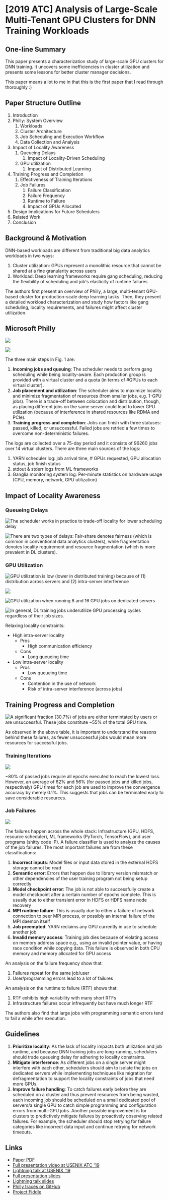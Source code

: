 # \[2019 ATC] Analysis of Large-Scale Multi-Tenant GPU Clusters for DNN Training Workloads

## One-line Summary

This paper presents a characterization study of large-scale GPU clusters for DNN training. It uncovers some inefficiencies in cluster utilization and presents some lessons for better cluster manager decisions.

This paper means a lot to me in that this is the first paper that I read through thoroughly :)

## Paper Structure Outline

1. Introduction
2. Philly: System Overview
   1. Workloads
   2. Cluster Architecture
   3. Job Scheduling and Execution Workflow
   4. Data Collection and Analysis
3. Impact of Locality Awareness
   1. Queueing Delays
      1. Impact of Locality-Driven Scheduling
   2. GPU utilization
      1. Impact of Distributed Learning
4. Training Progress and Completion
   1. Effectiveness of Training Iterations
   2. Job Failures
      1. Failure Classification
      2. Failure Frequency
      3. Runtime to Failure
      4. Impact of GPUs Allocated
5. Design Implications for Future Schedulers
6. Related Work
7. Conclusion

## Background & Motivation

DNN-based workloads are different from traditional big data analytics workloads in two ways:

1. Cluster utilization: GPUs represent a monolithic resource that cannot be shared at a fine granularity across users
2. Workload: Deep learning frameworks require gang scheduling, reducing the flexibility of scheduling and job's elasticity of runtime failures

The authors first present an overview of Philly, a large, multi-tenant GPU-based cluster for production-scale deep learning tasks. Then, they present a detailed workload characterization and study how factors like gang scheduling, locality requirements, and failures might affect cluster utilization.

## Microsoft Philly

![](<../../.gitbook/assets/Screen Shot 2020-12-31 at 3.42.57 PM.png>)

![](<../../.gitbook/assets/Screen Shot 2020-12-31 at 4.02.21 PM.png>)

The three main steps in Fig. 1 are:

1. **Incoming jobs and queuing**: The scheduler needs to perform gang scheduling while being locality-aware. Each production group is provided with a virtual cluster and a quota (in terms of #GPUs to each virtual cluster).
2. **Job placement and utilization**: The scheduler aims to maximize locality and minimize fragmentation of resources (from smaller jobs, e.g. 1-GPU jobs). There is a trade-off between colocation and distribution, though, as placing different jobs on the same server could lead to lower GPU utilization (because of interference in shared resources like RDMA and PCIe).
3. **Training progress and completion**: Jobs can finish with three statuses: passed, killed, or unsuccessful. Failed jobs are retried a few times to overcome non-deterministic failures.

The logs are collected over a 75-day period and it consists of 96260 jobs over 14 virtual clusters. There are three main sources of the logs:

1. YARN scheduler log: job arrival time, # GPUs requested, GPU allocation status, job finish status
2. stdout & stderr logs from ML frameworks
3. Ganglia monitoring system log: Per-minute statistics on hardware usage (CPU, memory, network, GPU utilization)

## Impact of Locality Awareness

### Queueing Delays

![The scheduler works in practice to trade-off locality for lower scheduling delay](<../../.gitbook/assets/Screen Shot 2020-12-31 at 5.44.01 PM.png>)

![There are two types of delays: Fair-share denotes fairness (which is common in conventional data analytics clusters), while fragmentation denotes locality requirement and resource fragmentation (which is more prevalent in DL clusters).](<../../.gitbook/assets/Screen Shot 2020-12-31 at 5.44.25 PM.png>)

### GPU Utilization

![GPU utilization is low (lower in distributed training) because of (1) distribution across servers and (2) intra-server interference](<../../.gitbook/assets/Screen Shot 2020-12-31 at 5.36.39 PM.png>)

![](<../../.gitbook/assets/Screen Shot 2020-12-31 at 5.55.48 PM.png>)

![GPU utilization when running 8 and 16 GPU jobs on dedicated servers](<../../.gitbook/assets/Screen Shot 2020-12-31 at 5.56.15 PM.png>)

![In general, DL training jobs underutilize GPU processing cycles regardless of their job sizes.](<../../.gitbook/assets/Screen Shot 2020-12-31 at 5.56.57 PM.png>)

Relaxing locality constraints:

* High intra-server locality
  * Pros
    * High communication efficiency
  * Cons
    * Long queueing time
* Low intra-server locality
  * Pros
    * Low queueing time
  * Cons
    * Contention in the use of network
    * Risk of intra-server interference (across jobs)

## Training Progress and Completion

![A significant fraction (30.7%) of jobs are either termintated by users or are unsuccessful. These jobs constitute \~55% of the total GPU time.](<../../.gitbook/assets/Screen Shot 2020-12-31 at 5.58.08 PM.png>)

As observed in the above table, it is important to understand the reasons behind these failures, as fewer unsuccessful jobs would mean more resources for successful jobs.

### Training Iterations

![](<../../.gitbook/assets/Screen Shot 2020-12-31 at 6.02.05 PM.png>)

\~80% of passed jobs require all epochs executed to reach the lowest loss. However, an average of 62% and 56% (for passed jobs and killed jobs, respectively) GPU times for each job are used to improve the convergence accuracy by merely 0.1%. This suggests that jobs can be terminated early to save considerable resources.

### Job Failures

![](<../../.gitbook/assets/Screen Shot 2020-12-31 at 6.06.22 PM.png>)

The failures happen across the whole stack: Infrastructure (GPU, HDFS, resource scheduler), ML frameworks (PyTorch, TensorFlow), and user programs (shitty code :P). A failure classifier is used to analyze the causes of the job failures. The most important failures are from these classifications:

1. **Incorrect inputs**: Model files or input data stored in the external HDFS storage cannot be read
2. **Semantic error**: Errors that happen due to library version mismatch or other dependencies of the user training program not being setup correctly
3. **Model checkpoint error**: The job is not able to successfully create a model checkpoint after a certain number of epochs complete. This is usually due to either transient error in HDFS or HDFS name node recovery
4. **MPI runtime failure**: This is usually due to either a failure of network connection to peer MPI process, or possibly an internal failure of the MPI daemon itself
5. **Job preempted**: YARN reclaims any GPU currently in use to schedule another job
6. **Invalid memory access**: Training job dies because of violating access on memory address space e.g., using an invalid pointer value, or having race condition while copying data. This failure is observed in both CPU memory and memory allocated for GPU access

An analysis on the failure frequency show that:

1. Failures repeat for the same job/user
2. User/programming errors lead to a lot of failures

An analysis on the runtime to failure (RTF) shows that:

1. RTF exhibits high variability with many short RTFs
2. Infrastructure failures occur infrequently but have much longer RTF

The authors also find that large jobs with programming semantic errors tend to fail a while after execution.

## Guidelines

1. **Prioritize locality**: As the lack of locality impacts both utilization and job runtime, and because DNN training jobs are long-running, schedulers should trade queueing delay for adhering to locality constraints.
2. **Mitigate interference**: As different jobs on a single server might interfere with each other, schedulers should aim to isolate the jobs on dedicated servers while implementing techniques like migration for defragmentation to support the locality constraints of jobs that need more GPUs.
3. **Improve failure handling**: To catch failures early before they are scheduled on a cluster and thus prevent resources from being wasted, each incoming job should be scheduled on a small dedicated pool of servers/a single GPU to catch simple programming and configuration errors from multi-GPU jobs. Another possible improvement is for clusters to predictively mitigate failures by proactively observing related failures. For example, the scheduler should stop retrying for failure categories like incorrect data input and continue retrying for network timeouts.

## Links

* [Paper PDF](https://www.usenix.org/system/files/atc19-jeon.pdf)
* [Full presentation video at USENIX ATC '19](https://www.youtube.com/watch?v=FoA1M7wAZ3I\&ab\_channel=USENIX)
* [Lightning talk at USENIX '19](https://www.youtube.com/watch?v=ClEpCcZru\_Q\&ab\_channel=MyeongjaeJeon)
* [Full presentation slides](https://www.usenix.org/sites/default/files/conference/protected-files/atc19-slides-jeon.pdf)
* [Lightning talk slides](https://www.usenix.org/sites/default/files/conference/protected-files/atc19\_slides\_lt\_jeon.pdf)
* [Philly traces on GitHub](https://github.com/msr-fiddle/philly-traces)
* [Project Fiddle](https://www.microsoft.com/en-us/research/project/fiddle/)

